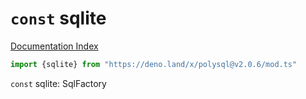# `const` sqlite

[Documentation Index](../README.md)

```ts
import {sqlite} from "https://deno.land/x/polysql@v2.0.6/mod.ts"
```

`const` sqlite: SqlFactory

